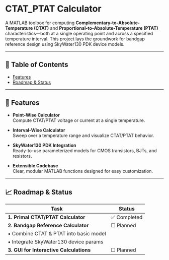 # CTAT_PTAT Calculator

A MATLAB toolbox for computing **Complementary-to-Absolute-Temperature (CTAT)** and **Proportional-to-Absolute-Temperature (PTAT)** characteristics—both at a single operating point and across a specified temperature interval. This project lays the groundwork for bandgap reference design using SkyWater130 PDK device models.

---

## 📖 Table of Contents

- [Features](#-features)
- [Roadmap & Status](#-roadmap--status)

---

## 🚀 Features

- **Point-Wise Calculator**  
  Compute CTAT/PTAT voltage or current at a single temperature.

- **Interval-Wise Calculator**  
  Sweep over a temperature range and visualize CTAT/PTAT behavior.

- **SkyWater130 PDK Integration**  
  Ready-to-use parameterized models for CMOS transistors, BJTs, and resistors.

- **Extensible Codebase**  
  Clear, modular MATLAB functions designed for easy customization.

---

## 📈 Roadmap & Status

| Task                                     | Status       |
|------------------------------------------|--------------|
| **1. Primal CTAT/PTAT Calculator**       | ✅ Completed |
| **2. Bandgap Reference Calculator**      |  ☐ Planned   |
|   • Combine CTAT & PTAT into basic model |              |
|   • Integrate SkyWater130 device params  |              |
| **3. GUI for Interactive Calculations**  |  ☐ Planned   |
